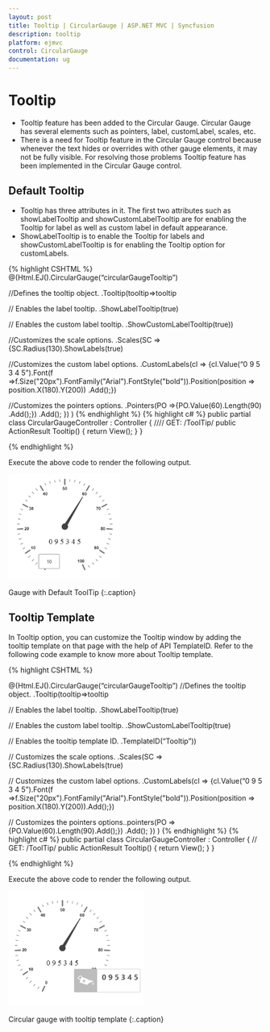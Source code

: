 ```yaml
---
layout: post
title: Tooltip | CircularGauge | ASP.NET MVC | Syncfusion
description: tooltip
platform: ejmvc
control: CircularGauge
documentation: ug
---
```


# Tooltip

* Tooltip feature has been added to the Circular Gauge. Circular Gauge has several elements such as pointers, label, customLabel, scales, etc.  
* There is a need for Tooltip feature in the Circular Gauge control because whenever the text hides or overrides with other gauge elements, it may not be fully visible. For resolving those problems Tooltip feature has been implemented in the Circular Gauge control.

## Default Tooltip

* Tooltip has three attributes in it. The first two attributes such as showLabelTooltip and showCustomLabelTooltip are for enabling the Tooltip for label as well as custom label in default appearance. 
* ShowLabelTooltip is to enable the Tooltip for labels and showCustomLabelTooltip is for enabling the Tooltip option for customLabels.



{% highlight CSHTML %}
@(Html.EJ().CircularGauge(“circularGaugeTooltip”)

//Defines the tooltip object.
.Tooltip(tooltip=>tooltip

// Enables the label tooltip.
.ShowLabelTooltip(true)

// Enables the custom label tooltip.
.ShowCustomLabelTooltip(true))

//Customizes the scale options.
.Scales(SC =>{SC.Radius(130).ShowLabels(true)

//Customizes the custom label options.
.CustomLabels(cl => {cl.Value(“0 9 5 3 4 5”).Font(f =>f.Size("20px").FontFamily("Arial").FontStyle("bold")).Position(position => position.X(180).Y(200))
.Add();})

//Customizes the pointers options.
.Pointers(PO =>{PO.Value(60).Length(90)
.Add();})
.Add();
})
)
{% endhighlight %}
{% highlight c# %}
public partial class CircularGaugeController : Controller
{
	//// GET: /ToolTip/
	public ActionResult Tooltip()
	{
		return View();
	}
}


{% endhighlight %}

Execute the above code to render the following output.

![](Tooltip_images/Tooltip_img1.png)

Gauge with Default ToolTip
{:.caption}

## Tooltip Template

In Tooltip option, you can customize the Tooltip window by adding the tooltip template on that page with the help of API TemplateID. Refer to the following code example to know more about Tooltip template.


{% highlight CSHTML %}

@(Html.EJ().CircularGauge(“circularGaugeTooltip”)
//Defines the tooltip object.
.Tooltip(tooltip=>tooltip

// Enables the label tooltip.
.ShowLabelTooltip(true)

// Enables the custom label tooltip.
.ShowCustomLabelTooltip(true)

// Enables the tooltip template ID.
.TemplateID(“Tooltip”))

// Customizes the scale options.
.Scales(SC =>{SC.Radius(130).ShowLabels(true)

// Customizes the custom label options.
.CustomLabels(cl => {cl.Value(“0 9 5 3 4 5”).Font(f =>f.Size("20px").FontFamily("Arial").FontStyle("bold")).Position(position => position.X(180).Y(200)).Add();})

// Customizes the pointers options..pointers(PO =>{PO.Value(60).Length(90).Add();})
.Add();
})
)
{% endhighlight %}
{% highlight c# %}
public partial class CircularGaugeController : Controller
{
	// GET: /ToolTip/
	public ActionResult Tooltip()
	{
		return View();
	}
}


{% endhighlight %}

Execute the above code to render the following output.



![](Tooltip_images/Tooltip_img2.png)

Circular gauge with tooltip template
{:.caption}


